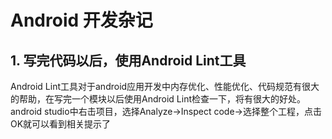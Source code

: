 # Android 开发杂记

## 1. 写完代码以后，使用Android Lint工具

Android Lint工具对于android应用开发中内存优化、性能优化、代码规范有很大的帮助，在写完一个模块以后使用Android Lint检查一下，将有很大的好处。android studio中右击项目，选择Analyze->Inspect code->选择整个工程，点击OK就可以看到相关提示了
